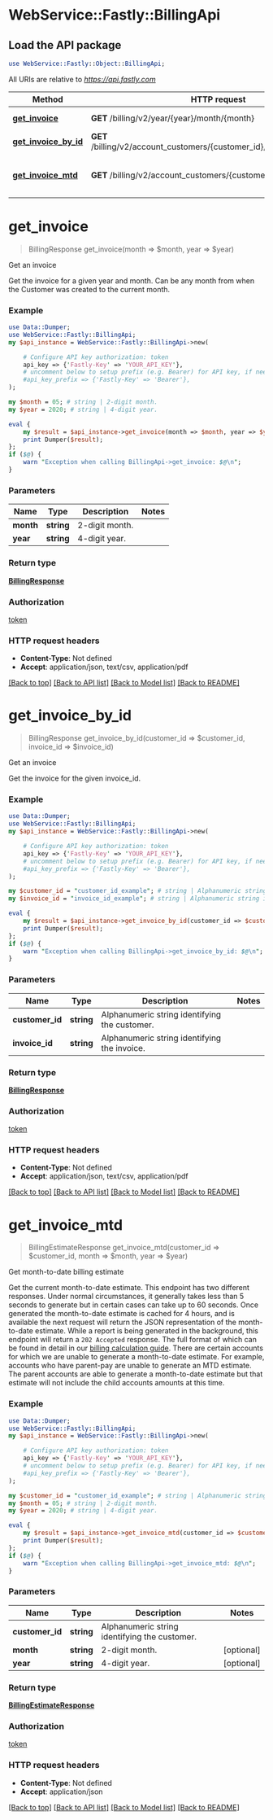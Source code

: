 # WebService::Fastly::BillingApi

## Load the API package
```perl
use WebService::Fastly::Object::BillingApi;
```

All URIs are relative to *https://api.fastly.com*

Method | HTTP request | Description
------------- | ------------- | -------------
[**get_invoice**](BillingApi.md#get_invoice) | **GET** /billing/v2/year/{year}/month/{month} | Get an invoice
[**get_invoice_by_id**](BillingApi.md#get_invoice_by_id) | **GET** /billing/v2/account_customers/{customer_id}/invoices/{invoice_id} | Get an invoice
[**get_invoice_mtd**](BillingApi.md#get_invoice_mtd) | **GET** /billing/v2/account_customers/{customer_id}/mtd_invoice | Get month-to-date billing estimate


# **get_invoice**
> BillingResponse get_invoice(month => $month, year => $year)

Get an invoice

Get the invoice for a given year and month. Can be any month from when the Customer was created to the current month.

### Example
```perl
use Data::Dumper;
use WebService::Fastly::BillingApi;
my $api_instance = WebService::Fastly::BillingApi->new(

    # Configure API key authorization: token
    api_key => {'Fastly-Key' => 'YOUR_API_KEY'},
    # uncomment below to setup prefix (e.g. Bearer) for API key, if needed
    #api_key_prefix => {'Fastly-Key' => 'Bearer'},
);

my $month = 05; # string | 2-digit month.
my $year = 2020; # string | 4-digit year.

eval {
    my $result = $api_instance->get_invoice(month => $month, year => $year);
    print Dumper($result);
};
if ($@) {
    warn "Exception when calling BillingApi->get_invoice: $@\n";
}
```

### Parameters

Name | Type | Description  | Notes
------------- | ------------- | ------------- | -------------
 **month** | **string**| 2-digit month. | 
 **year** | **string**| 4-digit year. | 

### Return type

[**BillingResponse**](BillingResponse.md)

### Authorization

[token](../README.md#token)

### HTTP request headers

 - **Content-Type**: Not defined
 - **Accept**: application/json, text/csv, application/pdf

[[Back to top]](#) [[Back to API list]](../README.md#documentation-for-api-endpoints) [[Back to Model list]](../README.md#documentation-for-models) [[Back to README]](../README.md)

# **get_invoice_by_id**
> BillingResponse get_invoice_by_id(customer_id => $customer_id, invoice_id => $invoice_id)

Get an invoice

Get the invoice for the given invoice_id.

### Example
```perl
use Data::Dumper;
use WebService::Fastly::BillingApi;
my $api_instance = WebService::Fastly::BillingApi->new(

    # Configure API key authorization: token
    api_key => {'Fastly-Key' => 'YOUR_API_KEY'},
    # uncomment below to setup prefix (e.g. Bearer) for API key, if needed
    #api_key_prefix => {'Fastly-Key' => 'Bearer'},
);

my $customer_id = "customer_id_example"; # string | Alphanumeric string identifying the customer.
my $invoice_id = "invoice_id_example"; # string | Alphanumeric string identifying the invoice.

eval {
    my $result = $api_instance->get_invoice_by_id(customer_id => $customer_id, invoice_id => $invoice_id);
    print Dumper($result);
};
if ($@) {
    warn "Exception when calling BillingApi->get_invoice_by_id: $@\n";
}
```

### Parameters

Name | Type | Description  | Notes
------------- | ------------- | ------------- | -------------
 **customer_id** | **string**| Alphanumeric string identifying the customer. | 
 **invoice_id** | **string**| Alphanumeric string identifying the invoice. | 

### Return type

[**BillingResponse**](BillingResponse.md)

### Authorization

[token](../README.md#token)

### HTTP request headers

 - **Content-Type**: Not defined
 - **Accept**: application/json, text/csv, application/pdf

[[Back to top]](#) [[Back to API list]](../README.md#documentation-for-api-endpoints) [[Back to Model list]](../README.md#documentation-for-models) [[Back to README]](../README.md)

# **get_invoice_mtd**
> BillingEstimateResponse get_invoice_mtd(customer_id => $customer_id, month => $month, year => $year)

Get month-to-date billing estimate

Get the current month-to-date estimate. This endpoint has two different responses. Under normal circumstances, it generally takes less than 5 seconds to generate but in certain cases can take up to 60 seconds. Once generated the month-to-date estimate is cached for 4 hours, and is available the next request will return the JSON representation of the month-to-date estimate. While a report is being generated in the background, this endpoint will return a `202 Accepted` response. The full format of which can be found in detail in our [billing calculation guide](https://docs.fastly.com/en/guides/how-we-calculate-your-bill). There are certain accounts for which we are unable to generate a month-to-date estimate. For example, accounts who have parent-pay are unable to generate an MTD estimate. The parent accounts are able to generate a month-to-date estimate but that estimate will not include the child accounts amounts at this time.

### Example
```perl
use Data::Dumper;
use WebService::Fastly::BillingApi;
my $api_instance = WebService::Fastly::BillingApi->new(

    # Configure API key authorization: token
    api_key => {'Fastly-Key' => 'YOUR_API_KEY'},
    # uncomment below to setup prefix (e.g. Bearer) for API key, if needed
    #api_key_prefix => {'Fastly-Key' => 'Bearer'},
);

my $customer_id = "customer_id_example"; # string | Alphanumeric string identifying the customer.
my $month = 05; # string | 2-digit month.
my $year = 2020; # string | 4-digit year.

eval {
    my $result = $api_instance->get_invoice_mtd(customer_id => $customer_id, month => $month, year => $year);
    print Dumper($result);
};
if ($@) {
    warn "Exception when calling BillingApi->get_invoice_mtd: $@\n";
}
```

### Parameters

Name | Type | Description  | Notes
------------- | ------------- | ------------- | -------------
 **customer_id** | **string**| Alphanumeric string identifying the customer. | 
 **month** | **string**| 2-digit month. | [optional] 
 **year** | **string**| 4-digit year. | [optional] 

### Return type

[**BillingEstimateResponse**](BillingEstimateResponse.md)

### Authorization

[token](../README.md#token)

### HTTP request headers

 - **Content-Type**: Not defined
 - **Accept**: application/json

[[Back to top]](#) [[Back to API list]](../README.md#documentation-for-api-endpoints) [[Back to Model list]](../README.md#documentation-for-models) [[Back to README]](../README.md)

